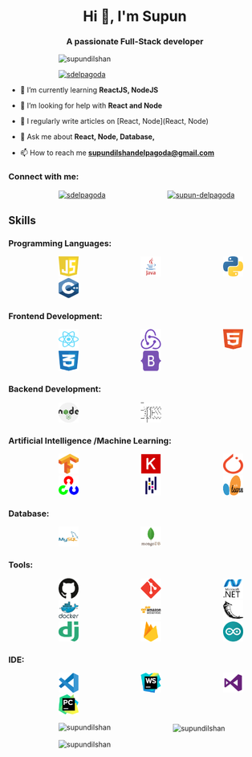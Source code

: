 <style>
    img {
        padding-left: 100px;
        padding-right: 20px;
    }
</style>

<h1 align="center">Hi 👋, I'm Supun</h1>
<h3 align="center">A passionate Full-Stack developer</h3>

<p align="left"> <img src="https://komarev.com/ghpvc/?username=supundilshan&label=Profile%20views&color=0e75b6&style=flat" alt="supundilshan" /> </p>

<p align="left"> <a href="https://twitter.com/sdelpagoda" target="blank"><img src="https://img.shields.io/twitter/follow/sdelpagoda?logo=twitter&style=for-the-badge" alt="sdelpagoda" /></a> </p>

- 🌱 I’m currently learning **ReactJS, NodeJS**

- 🤝 I’m looking for help with **React and Node**

- 📝 I regularly write articles on [React, Node](React, Node)

- 💬 Ask me about **React, Node, Database,**

- 📫 How to reach me **supundilshandelpagoda@gmail.com**

<h3 align="left">Connect with me:</h3>
<p align="left">
<a href="https://twitter.com/sdelpagoda" target="blank"><img align="center" src="https://raw.githubusercontent.com/rahuldkjain/github-profile-readme-generator/master/src/images/icons/Social/twitter.svg" alt="sdelpagoda" height="30" width="40" /></a>
<a href="https://linkedin.com/in/supun-delpagoda" target="blank"><img align="center" src="https://raw.githubusercontent.com/rahuldkjain/github-profile-readme-generator/master/src/images/icons/Social/linked-in-alt.svg" alt="supun-delpagoda" height="30" width="40" /></a>
</p>

<h2> Skills </h2>
<h3 align="left">Programming Languages:</h3>

<p align="left">
    <img src="Images/Languages/javascript.svg" alt="javascript" width="40" height="40" />
    <img src="Images/Languages/java.svg" alt="java" width="40" height="40" />
    <img src="Images/Languages/python.svg" alt="python" width="40" height="40" />
    <img src="Images/Languages/cplus.svg" alt="cplus" width="40" height="40" />
</p>

<h3 align="left">Frontend Development:</h3>

<p align="left">
    <img src="Images/FrontEnd/react.svg" alt="react" width="40" height="40" />
    <img src="Images/FrontEnd/redux.svg" alt="redux" width="40" height="40" />
    <img src="Images/FrontEnd/html.svg" alt="html" width="40" height="40" />
    <img src="Images/FrontEnd/css.svg" alt="css" width="40" height="40" />
    <img src="Images/FrontEnd/bootstrap.svg" alt="bootstrap" width="40" height="40" />
</p>

<h3 align="left">Backend Development:</h3>

<p align="left">
    <img src="Images/BackEnd/nodejs.svg" alt="nodejs" width="40" height="40" />
    <img src="Images/BackEnd/express.svg" alt="express" width="40" height="40" />
</p>

<h3 align="left">Artificial Intelligence /Machine Learning:</h3>

<p align="left">
    <img src="Images/AI_ML/tensorflow.svg" alt="tensorflow" width="40" height="40" />
    <img src="Images/AI_ML/Keras.svg" alt="Keras" width="40" height="40" />
    <img src="Images/AI_ML/PyTorch.svg" alt="PyTorch" width="40" height="40" />
    <img src="Images/AI_ML/opencv.svg" alt="opencv" width="40" height="40" />
    <img src="Images/AI_ML/pandas.svg" alt="pandas" width="40" height="40" />
    <img src="Images/AI_ML/Scikit_learn.svg" alt="Scikit_learn" width="40" height="40" />
</p>

<h3 align="left">Database:</h3>

<p align="left">
    <img src="Images/Database/mysql.svg" alt="mysql" width="40" height="40" />
    <img src="Images/Database/mongodb.svg" alt="mongodb" width="40" height="40" />
</p>

<h3 align="left">Tools:</h3>

<p align="left">
    <img src="Images/Tools/github.svg" alt="github" width="40" height="40" />
    <img src="Images/Tools/git.svg" alt="git" width="40" height="40" />
    <img src="Images/Tools/dot-net.svg" alt="dot-net" width="40" height="40" />
    <img src="Images/Tools/docker.svg" alt="docker" width="40" height="40" />
    <img src="Images/Tools/AWS.svg" alt="AWS" width="40" height="40" />
    <img src="Images/Tools/flask.svg" alt="flask" width="40" height="40" />
    <img src="Images/Tools/django.svg" alt="django" width="40" height="40" />
    <img src="Images/Tools/firebase.svg" alt="firebase" width="40" height="40" />
    <img src="Images/Tools/arduino.svg" alt="arduino" width="40" height="40" />
</p>

<h3 align="left">IDE:</h3>

<p align="left">
    <img src="Images/IDE/visual-studio-code.svg" alt="visual-studio-code" width="40" height="40" />
    <img src="Images/IDE/webstorm.svg" alt="webstorm" width="40" height="40" />
    <img src="Images/IDE/visual-studio.svg" alt="visual-studio" width="40" height="40" />
    <img src="Images/IDE/PyCharm.svg" alt="PyCharm" width="40" height="40" />
</p>

<p><img align="left" src="https://github-readme-stats.vercel.app/api/top-langs?username=supundilshan&show_icons=true&locale=en&layout=compact" alt="supundilshan" /></p>

<p>&nbsp;<img align="center" src="https://github-readme-stats.vercel.app/api?username=supundilshan&show_icons=true&locale=en" alt="supundilshan" /></p>

<p><img align="center" src="https://github-readme-streak-stats.herokuapp.com/?user=supundilshan&" alt="supundilshan" /></p>
